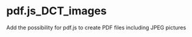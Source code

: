 pdf.js_DCT_images
=================

Add the possibility for pdf.js to create PDF files including JPEG pictures